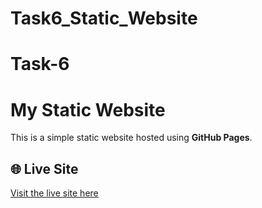 # Task6_Static_Website


# Task-6

# My Static Website

This is a simple static website hosted using **GitHub Pages**.

## 🌐 Live Site

[Visit the live site here](https://omkarnampalli.github.io/Task6_Static_Website/)  

